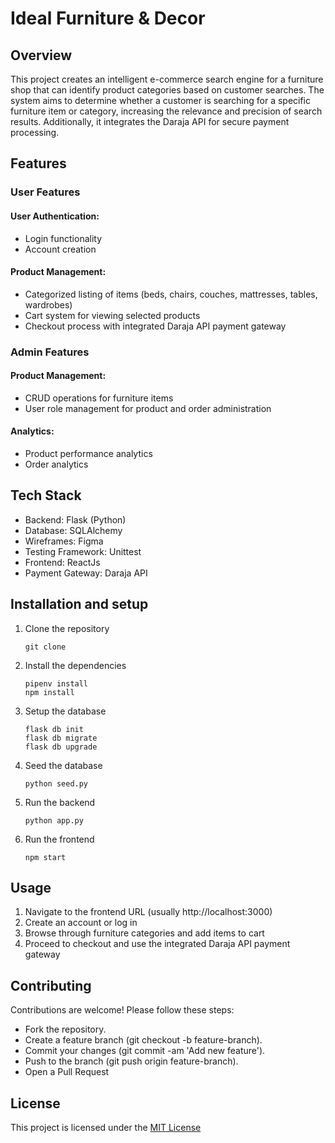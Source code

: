 # Ideal Furniture & Decor
## Overview
This project creates an intelligent e-commerce search engine for a furniture shop that can identify product categories based on customer searches. The system aims to determine whether a customer is searching for a specific furniture item or category, increasing the relevance and precision of search results. Additionally, it integrates the Daraja API for secure payment processing.

## Features
### User Features
#### User Authentication:
- Login functionality
- Account creation
#### Product Management:
- Categorized listing of items (beds, chairs, couches, mattresses, tables, wardrobes)
- Cart system for viewing selected products
- Checkout process with integrated Daraja API payment gateway
### Admin Features
#### Product Management:
- CRUD operations for furniture items
- User role management for product and order administration
#### Analytics:
- Product performance analytics
- Order analytics

## Tech Stack
- Backend: Flask (Python)
- Database: SQLAlchemy
- Wireframes: Figma 
- Testing Framework: Unittest
- Frontend: ReactJs 
- Payment Gateway: Daraja API

## Installation and setup
1. Clone the repository
   ```
   git clone
   ```
2. Install the dependencies
   ```
   pipenv install
   npm install
   ```
3. Setup the database
   ```
   flask db init
   flask db migrate
   flask db upgrade
   ```
4. Seed the database
   ```
   python seed.py
   ```
5. Run the backend
   ```
   python app.py
   ```
6. Run the frontend
   ```
   npm start
   ```
## Usage
1. Navigate to the frontend URL (usually http://localhost:3000)
2. Create an account or log in
3. Browse through furniture categories and add items to cart
4. Proceed to checkout and use the integrated Daraja API payment gateway

## Contributing
Contributions are welcome! Please follow these steps:
- Fork the repository.
- Create a feature branch (git checkout -b feature-branch).
- Commit your changes (git commit -am 'Add new feature').
- Push to the branch (git push origin feature-branch).
- Open a Pull Request

## License
This project is licensed under the [MIT License](https://opensource.org/licenses/MIT) 
   
